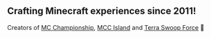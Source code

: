 ## Crafting Minecraft experiences since 2011!

Creators of [MC Championship](https://twitter.com/MCChampionship_), [MCC Island](https://twitter.com/MCCIsland_) and [Terra Swoop Force](https://noxcrew.com/tsf) 👑